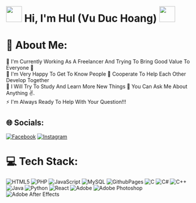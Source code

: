 <h1><img width="43px" src="https://blogger.googleusercontent.com/img/b/R29vZ2xl/AVvXsEiNYMu9CBpPnQ6KSyPeSqnL5W-pQ0EQIF4dOONwe1V5VoEazPaAR-l7UNo0Yo3QMknhHTodosoxDZBP4enqSlD2xvVCZmu4vWt2YPYa8m4GrvEmju1jhgtmW-8_CP7r3ji2jIbyQ2KpA1WzzKZnSFlFvKq24w49UKRJD4lvlDle8BDqj-PjH_sUZY1QyWM/s1600/giphy.webp"></img> Hi, I'm Hul (Vu Duc Hoang) <img width="43px" src="https://blogger.googleusercontent.com/img/b/R29vZ2xl/AVvXsEiNYMu9CBpPnQ6KSyPeSqnL5W-pQ0EQIF4dOONwe1V5VoEazPaAR-l7UNo0Yo3QMknhHTodosoxDZBP4enqSlD2xvVCZmu4vWt2YPYa8m4GrvEmju1jhgtmW-8_CP7r3ji2jIbyQ2KpA1WzzKZnSFlFvKq24w49UKRJD4lvlDle8BDqj-PjH_sUZY1QyWM/s1600/giphy.webp"></img></h1>

# 💫 About Me:
🔭 I'm Currently Working As A Freelancer And Trying To Bring Good Value To Everyone 👀<br>👯 I'm Very Happy To Get To Know People 🤝 Cooperate To Help Each Other Develop Together<br>🌱 I Will Try To Study And Learn More New Things 💬 You Can Ask Me About Anything ✌.<br>⚡ I'm Always Ready To Help With Your Question!!!

## 🌐 Socials:
[![Facebook](https://img.shields.io/badge/Facebook-%231877F2.svg?logo=Facebook&logoColor=white)](https://facebook.com/1035920951) [![Instagram](https://img.shields.io/badge/Instagram-%23E4405F.svg?logo=Instagram&logoColor=white)](https://instagram.com/vuduchoang_) 

# 💻 Tech Stack:
![HTML5](https://img.shields.io/badge/html5-%23E34F26.svg?style=for-the-badge&logo=html5&logoColor=white) ![PHP](https://img.shields.io/badge/php-%23777BB4.svg?style=for-the-badge&logo=php&logoColor=white) ![JavaScript](https://img.shields.io/badge/javascript-%23323330.svg?style=for-the-badge&logo=javascript&logoColor=%23F7DF1E) ![MySQL](https://img.shields.io/badge/mysql-4479A1.svg?style=for-the-badge&logo=mysql&logoColor=white) ![GithubPages](https://img.shields.io/badge/github%20pages-121013?style=for-the-badge&logo=github&logoColor=white) ![C](https://img.shields.io/badge/c-%2300599C.svg?style=for-the-badge&logo=c&logoColor=white) ![C#](https://img.shields.io/badge/c%23-%23239120.svg?style=for-the-badge&logo=csharp&logoColor=white) ![C++](https://img.shields.io/badge/c++-%2300599C.svg?style=for-the-badge&logo=c%2B%2B&logoColor=white) ![Java](https://img.shields.io/badge/java-%23ED8B00.svg?style=for-the-badge&logo=openjdk&logoColor=white) ![Python](https://img.shields.io/badge/python-3670A0?style=for-the-badge&logo=python&logoColor=ffdd54) ![React](https://img.shields.io/badge/react-%2320232a.svg?style=for-the-badge&logo=react&logoColor=%2361DAFB) ![Adobe](https://img.shields.io/badge/adobe-%23FF0000.svg?style=for-the-badge&logo=adobe&logoColor=white) ![Adobe Photoshop](https://img.shields.io/badge/adobe%20photoshop-%2331A8FF.svg?style=for-the-badge&logo=adobe%20photoshop&logoColor=white) ![Adobe After Effects](https://img.shields.io/badge/Adobe%20After%20Effects-9999FF.svg?style=for-the-badge&logo=Adobe%20After%20Effects&logoColor=white)

<!-- Proudly Created With GPRM (https://gprm.itsvg.in) -->
